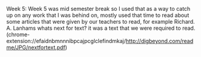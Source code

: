Week 5:
Week 5 was mid semester break so I used that as a way to catch up on any work that I was behind on, mostly used that time to read about some articles that were given by our teachers to read, for example Richard. A. Lanhams whats next for text? it was a text that we were required to read.
(chrome-extension://efaidnbmnnnibpcajpcglclefindmkaj/http://digbeyond.com/readme/JPG/nextfortext.pdf)
